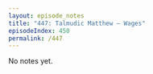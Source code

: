 ```yaml
---
layout: episode_notes
title: "447: Talmudic Matthew — Wages"
episodeIndex: 450
permalink: /447
---
```

No notes yet.
